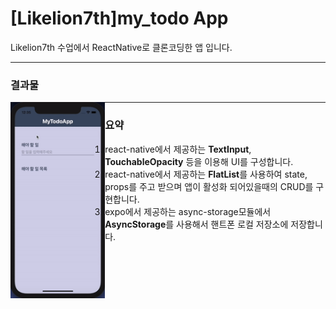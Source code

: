 # [Likelion7th]my_todo App

Likelion7th 수업에서 ReactNative로 클론코딩한 앱 입니다.

---

### 결과물

<img src="./result.gif" style="width:30%; float:left;"/>

---

### 요약

1. react-native에서 제공하는 **TextInput**, **TouchableOpacity** 등을 이용해 UI를 구성합니다.
2. react-native에서 제공하는 **FlatList**를 사용하여 state, props를 주고 받으며 앱이 활성화 되어있을때의 CRUD를 구현합니다.
3. expo에서 제공하는 async-storage모듈에서 **AsyncStorage**를 사용해서 핸트폰 로컬 저장소에 저장합니다.
